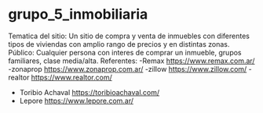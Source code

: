 # grupo_5_inmobiliaria
Tematica del sitio: Un sitio de compra y venta de inmuebles con diferentes tipos de viviendas
con amplio rango de precios y en distintas zonas.
Público: Cualquier persona con interes de comprar un inmueble, grupos familiares, clase media/alta.
Referentes: 
 -Remax https://www.remax.com.ar/
 -zonaprop https://www.zonaprop.com.ar/
 -zillow https://www.zillow.com/
 -realtor https://www.realtor.com/
 - Toribio Achaval https://toribioachaval.com/
 - Lepore https://www.lepore.com.ar/
 

